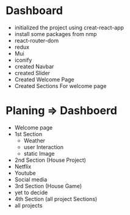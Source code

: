 # Dashboard 
- initialized the project using creat-react-app
- install some packages from nmp 
- react-router-dom
- redux
- Mui
- iconify
- created Navbar 
- created Slider 
- Created Welcome Page
- Created Sections For welcome page



# Planing => Dashboerd
-  Welcome page 
 - 1st Section 
   - Weather 
   - user Interaction
   - static Image
 - 2nd Section (House Project)
  - Netflix
  - Youtube
  - Social media
 - 3rd Section (House Game)
  - yet to decide
 - 4th Section (all project Sections)   
  - all projects  